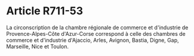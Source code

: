 # Article R711-53

La circonscription de la chambre régionale de commerce et d'industrie de Provence-Alpes-Côte d'Azur-Corse correspond à celle des chambres de commerce et d'industrie d'Ajaccio, Arles, Avignon, Bastia, Digne, Gap, Marseille, Nice et Toulon.

